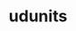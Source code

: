 ---
title: "udunits"
layout: cache
categories: [package, develop]
meta: {"versions": ["2.2.28"], "compilers": ["gcc@=11.1.0", "gcc@=7.3.1", "oneapi@=2023.2.0"], "oss": ["amzn2", "ubuntu20.04"], "platforms": ["linux"], "targets": ["aarch64", "neoverse_n1", "x86_64", "x86_64_v3"], "stacks": ["aws-ahug-aarch64", "e4s-oneapi"], "num_specs": 4, "num_specs_by_stack": {"aws-ahug-aarch64": 2, "e4s-oneapi": 1}}
spec_details: [{"hash": "4i4bovyqruwegq3sczv3jvk7xrbxm3hf", "compiler": "gcc@=7.3.1", "versions": ["2.2.28"], "os": "amzn2", "platform": "linux", "target": "aarch64", "variants": ["build_system=autotools"], "stacks": ["aws-ahug-aarch64"], "size": "-", "tarball": "https://binaries.spack.io/develop/build_cache/linux-amzn2-aarch64/gcc-7.3.1/udunits-2.2.28/linux-amzn2-aarch64-gcc-7.3.1-udunits-2.2.28-4i4bovyqruwegq3sczv3jvk7xrbxm3hf.spack"}, {"hash": "gdg4hwbyu47r4liuutuphfxl4ov2t74q", "compiler": "gcc@=7.3.1", "versions": ["2.2.28"], "os": "amzn2", "platform": "linux", "target": "neoverse_n1", "variants": ["build_system=autotools"], "stacks": ["aws-ahug-aarch64"], "size": "-", "tarball": "https://binaries.spack.io/develop/build_cache/linux-amzn2-neoverse_n1/gcc-7.3.1/udunits-2.2.28/linux-amzn2-neoverse_n1-gcc-7.3.1-udunits-2.2.28-gdg4hwbyu47r4liuutuphfxl4ov2t74q.spack"}, {"hash": "khpqkf3w3lsky5w24l7uvd6tcn7mmb6i", "compiler": "oneapi@=2023.2.0", "versions": ["2.2.28"], "os": "ubuntu20.04", "platform": "linux", "target": "x86_64", "variants": ["build_system=autotools"], "stacks": ["e4s-oneapi"], "size": "-", "tarball": "https://binaries.spack.io/develop/build_cache/linux-ubuntu20.04-x86_64/oneapi-2023.2.0/udunits-2.2.28/linux-ubuntu20.04-x86_64-oneapi-2023.2.0-udunits-2.2.28-khpqkf3w3lsky5w24l7uvd6tcn7mmb6i.spack"}, {"hash": "xqxomlvyfjhmyzxvkb3zyxxpbf7c65tp", "compiler": "gcc@=11.1.0", "versions": ["2.2.28"], "os": "ubuntu20.04", "platform": "linux", "target": "x86_64_v3", "variants": ["build_system=autotools"], "stacks": [], "size": "-", "tarball": "https://binaries.spack.io/develop/build_cache/linux-ubuntu20.04-x86_64_v3/gcc-11.1.0/udunits-2.2.28/linux-ubuntu20.04-x86_64_v3-gcc-11.1.0-udunits-2.2.28-xqxomlvyfjhmyzxvkb3zyxxpbf7c65tp.spack"}]
---